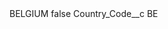 <?xml version="1.0" encoding="UTF-8"?>
<CustomMetadata xmlns="http://soap.sforce.com/2006/04/metadata" xmlns:xsi="http://www.w3.org/2001/XMLSchema-instance" xmlns:xsd="http://www.w3.org/2001/XMLSchema">
    <label>BELGIUM</label>
    <protected>false</protected>
    <values>
        <field>Country_Code__c</field>
        <value xsi:type="xsd:string">BE</value>
    </values>
</CustomMetadata>
